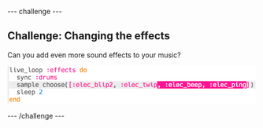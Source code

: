 \--- challenge \---

## Challenge: Changing the effects

Can you add even more sound effects to your music?

![skärmdump](images/dj-effects-more.png)

\--- /challenge \---
